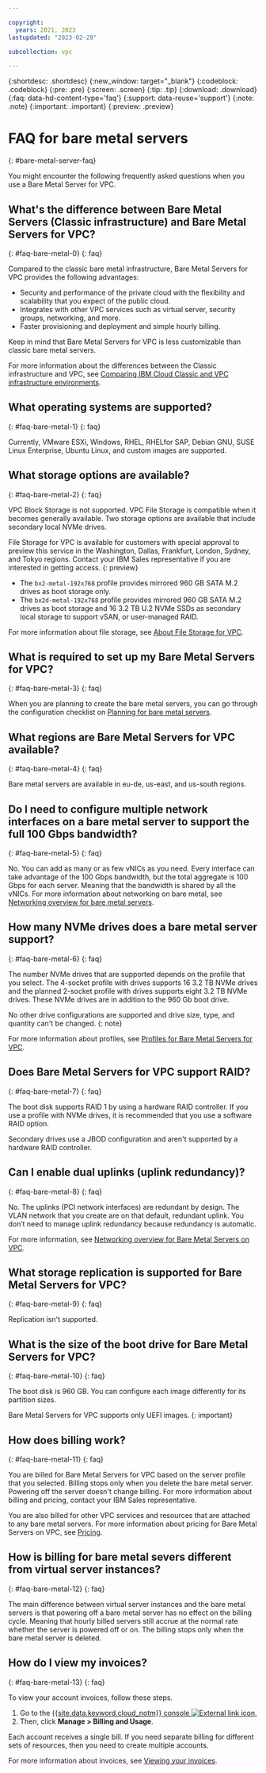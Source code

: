 ```yaml
---

copyright:
  years: 2021, 2023
lastupdated: "2023-02-28"

subcollection: vpc

---
```


{:shortdesc: .shortdesc}
{:new_window: target="_blank"}
{:codeblock: .codeblock}
{:pre: .pre}
{:screen: .screen}
{:tip: .tip}
{:download: .download}
{:faq: data-hd-content-type='faq'}
{:support: data-reuse='support'}
{:note: .note}
{:important: .important}
{:preview: .preview}

# FAQ for bare metal servers
{: #bare-metal-server-faq}

You might encounter the following frequently asked questions when you use a Bare Metal Server for VPC.

## What's the difference between Bare Metal Servers (Classic infrastructure) and Bare Metal Servers for VPC?
{: #faq-bare-metal-0}
{: faq}

Compared to the classic bare metal infrastructure, Bare Metal Servers for VPC provides the following advantages:

* Security and performance of the private cloud with the flexibility and scalability that you expect of the public cloud.
* Integrates with other VPC services such as virtual server, security groups, networking, and more. 
* Faster provisioning and deployment and simple hourly billing.

Keep in mind that Bare Metal Servers for VPC is less customizable than classic bare metal servers.

For more information about the differences between the Classic infrastructure and VPC, see [
Comparing IBM Cloud Classic and VPC infrastructure environments](/docs/cloud-infrastructure?topic=cloud-infrastructure-compare-infrastructure). 

## What operating systems are supported?
{: #faq-bare-metal-1}
{: faq}

Currently, VMware ESXi, Windows, RHEL, RHELfor SAP, Debian GNU, SUSE Linux Enterprise, Ubuntu Linux, and custom images are supported.

## What storage options are available?
{: #faq-bare-metal-2}
{: faq}

VPC Block Storage is not supported. VPC File Storage is compatible when it becomes generally available. Two storage options are available that include secondary local NVMe drives.

File Storage for VPC is available for customers with special approval to preview this service in the Washington, Dallas, Frankfurt, London, Sydney, and Tokyo regions. Contact your IBM Sales representative if you are interested in getting access.
{: preview}

* The `bx2-metal-192x768` profile provides mirrored 960 GB SATA M.2 drives as boot storage only. 
* The `bx2d-metal-192x768` profile provides mirrored 960 GB SATA M.2 drives as boot storage and 16 3.2 TB U.2 NVMe SSDs as secondary local storage to support vSAN, or user-managed RAID. 

For more information about file storage, see [About File Storage for VPC](/docs/vpc?topic=vpc-file-storage-vpc-about).

## What is required to set up my Bare Metal Servers for VPC? 
{: #faq-bare-metal-3}
{: faq}

When you are planning to create the bare metal servers, you can go through the configuration checklist on [Planning for bare metal servers](/docs/vpc?topic=vpc-planning-for-bare-metal-servers). 

## What regions are Bare Metal Servers for VPC available?
{: #faq-bare-metal-4}
{: faq}

Bare metal servers are available in eu-de, us-east, and us-south regions.

## Do I need to configure multiple network interfaces on a bare metal server to support the full 100 Gbps bandwidth?
{: #faq-bare-metal-5}
{: faq}

No. You can add as many or as few vNICs as you need. Every interface can take advantage of the 100 Gbps bandwidth, but the total aggregate is 100 Gbps for each server. Meaning that the bandwidth is shared by all the vNICs. For more information about networking on bare metal, see [Networking overview for bare metal servers](/docs/vpc?topic=vpc-bare-metal-servers-network).

## How many NVMe drives does a bare metal server support? 
{: #faq-bare-metal-6}
{: faq}

The number NVMe drives that are supported depends on the profile that you select. The 4-socket profile with drives supports 16 3.2 TB NVMe drives and the planned 2-socket profile with drives supports eight 3.2 TB NVMe drives. These NVMe drives are in addition to the 960 Gb boot drive. 

No other drive configurations are supported and drive size, type, and quantity can't be changed.
{: note} 

For more information about profiles, see [Profiles for Bare Metal Servers for VPC](/docs/vpc?topic=vpc-bare-metal-servers-profile).

## Does Bare Metal Servers for VPC support RAID?
{: #faq-bare-metal-7}
{: faq}

The boot disk supports RAID 1 by using a hardware RAID controller. If you use a profile with NVMe drives, it is recommended that you use a software RAID option.  
 
Secondary drives use a JBOD configuration and aren't supported by a hardware RAID controller. 

## Can I enable dual uplinks (uplink redundancy)?  
{: #faq-bare-metal-8}
{: faq}

No. The uplinks (PCI network interfaces) are redundant by design. The VLAN network that you create are on that default, redundant uplink. You don’t need to manage uplink redundancy because redundancy is automatic.   

For more information, see [Networking overview for Bare Metal Servers on VPC](/docs/vpc?topic=vpc-bare-metal-servers-network). 

## What storage replication is supported for Bare Metal Servers for VPC? 
{: #faq-bare-metal-9}
{: faq}

Replication isn't supported. 

## What is the size of the boot drive for Bare Metal Servers for VPC? 
{: #faq-bare-metal-10}
{: faq}

The boot disk is 960 GB. You can configure each image differently for its partition sizes.  
 
Bare Metal Servers for VPC supports only UEFI images. 
{: important}

## How does billing work?
{: #faq-bare-metal-11}
{: faq}

You are billed for Bare Metal Servers for VPC based on the server profile that you selected. Billing stops only when you delete the bare metal server. Powering off the server doesn't change billing. For more information about billing and pricing, contact your IBM Sales representative.

You are also billed for other VPC services and resources that are attached to any bare metal servers. For more information about pricing for Bare Metal Servers on VPC, see [Pricing](https://www.ibm.com/cloud/vpc/pricing).

## How is billing for bare metal severs different from virtual server instances?
{: #faq-bare-metal-12}
{: faq}

The main difference between virtual server instances and the bare metal servers is that powering off a bare metal server has no effect on the billing cycle. Meaning that hourly billed servers still accrue at the normal rate whether the server is powered off or on. The billing stops only when the bare metal server is deleted. 

## How do I view my invoices?
{: #faq-bare-metal-13}
{: faq}

To view your account invoices, follow these steps.

1. Go to the [{{site.data.keyword.cloud_notm}} console ![External link icon](../icons/launch-glyph.svg "External link icon")](https://{DomainName}), 
2. Then, click **Manage > Billing and Usage**.

Each account receives a single bill. If you need separate billing for different sets of resources, then you need to create multiple accounts.

For more information about invoices, see [Viewing your invoices](/docs/billing-usage?topic=billing-usage-managing-invoices).
